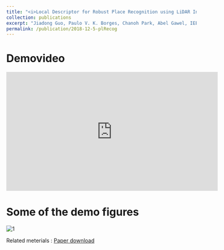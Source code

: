 ```yaml
---
title: "<i>Local Descriptor for Robust Place Recognition using LiDAR Intensity</i>"
collection: publications
excerpt: "Jiadong Guo, Paulo V. K. Borges, Chanoh Park, Abel Gawel, IEEE Robotics and Automation Letters, To appear, 2018.<br> <img src='/images/JDPaper.jpg' style='width: 50%; height: 50%'>"
permalink: /publication/2018-12-5-plRecog
---
```


# Demovideo
<iframe width="560" height="315" src="https://www.youtube.com/embed/xfGL8K3DZZ4" frameborder="0" allow="autoplay; encrypted-media"> </iframe>
<br>

# Some of the demo figures
![1](http://copark86.github.io/images/JDPaper.jpg)





Related meterials
:   [Paper download](https://arxiv.org/pdf/1811.12646.pdf)
